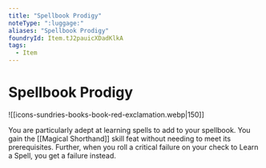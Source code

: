```yaml
---
title: "Spellbook Prodigy"
noteType: ":luggage:"
aliases: "Spellbook Prodigy"
foundryId: Item.tJ2pauicXDadKlkA
tags:
  - Item
---
```


# Spellbook Prodigy
![[icons-sundries-books-book-red-exclamation.webp|150]]

You are particularly adept at learning spells to add to your spellbook. You gain the [[Magical Shorthand]] skill feat without needing to meet its prerequisites. Further, when you roll a critical failure on your check to Learn a Spell, you get a failure instead.
